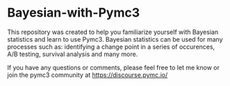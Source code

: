 # Bayesian-with-Pymc3
This repository was created to help you familiarize yourself with Bayesian statistics and learn to use Pymc3. Bayesian statistics can be used for many processes such as: identifying a change point in a series of occurences, A/B testing, survival analysis and many more. 

If you have any questions or comments, please feel free to let me know or join the pymc3 community at https://discourse.pymc.io/
